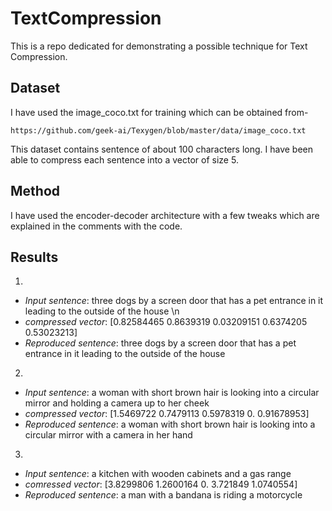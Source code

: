 # TextCompression
This is a repo dedicated for demonstrating a possible technique for Text Compression.

## Dataset
I have used the image_coco.txt for training which can be obtained from-
```
https://github.com/geek-ai/Texygen/blob/master/data/image_coco.txt
```
This dataset contains sentence of about 100 characters long.
I have been able to compress each sentence into a vector of size 5.

## Method
I have used the encoder-decoder architecture with a few tweaks which are explained in the comments with the code.

## Results
1. 
* *Input sentence*: three dogs by a screen door that has a pet entrance in it leading to the outside of the house \n
* *compressed vector*: [0.82584465 0.8639319  0.03209151 0.6374205  0.53023213]
* *Reproduced sentence*: three dogs by a screen door that has a pet entrance in it leading to the outside of the house <eos>
  
2.
* *Input sentence*: a woman with short brown hair is looking into a circular mirror and holding a camera up to her cheek
* *compressed vector*: [1.5469722  0.7479113  0.5978319  0.         0.91678953]
* *Reproduced sentence*: a woman with short brown hair is looking into a circular mirror with a camera in her hand <eos>

3.
* *Input sentence*: a kitchen with wooden cabinets and a gas range  
* *comressed vector*: [3.8299806 1.2600164 0.        3.721849  1.0740554]
* *Reproduced sentence*: a man with a bandana is riding a motorcycle <eos>
